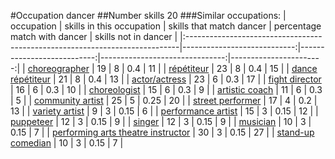 #Occupation dancer
##Number skills 20
###Similar occupations:
| occupation                                                                  |   skills in this occupation |   skills that match dancer |   percentage match with dancer |   skills not in dancer |
|:----------------------------------------------------------------------------|----------------------------:|---------------------------:|-------------------------------:|-----------------------:|
| [choreographer](choreographer.md)                                           |                          19 |                          8 |                           0.4  |                     11 |
| [répétiteur](répétiteur.md)                                                 |                          23 |                          8 |                           0.4  |                     15 |
| [dance répétiteur](dance_répétiteur.md)                                     |                          21 |                          8 |                           0.4  |                     13 |
| [actor/actress](actor-actress.md)                                           |                          23 |                          6 |                           0.3  |                     17 |
| [fight director](fight_director.md)                                         |                          16 |                          6 |                           0.3  |                     10 |
| [choreologist](choreologist.md)                                             |                          15 |                          6 |                           0.3  |                      9 |
| [artistic coach](artistic_coach.md)                                         |                          11 |                          6 |                           0.3  |                      5 |
| [community artist](community_artist.md)                                     |                          25 |                          5 |                           0.25 |                     20 |
| [street performer](street_performer.md)                                     |                          17 |                          4 |                           0.2  |                     13 |
| [variety artist](variety_artist.md)                                         |                           9 |                          3 |                           0.15 |                      6 |
| [performance artist](performance_artist.md)                                 |                          15 |                          3 |                           0.15 |                     12 |
| [puppeteer](puppeteer.md)                                                   |                          12 |                          3 |                           0.15 |                      9 |
| [singer](singer.md)                                                         |                          12 |                          3 |                           0.15 |                      9 |
| [musician](musician.md)                                                     |                          10 |                          3 |                           0.15 |                      7 |
| [performing arts theatre instructor](performing_arts_theatre_instructor.md) |                          30 |                          3 |                           0.15 |                     27 |
| [stand-up comedian](stand-up_comedian.md)                                   |                          10 |                          3 |                           0.15 |                      7 |
